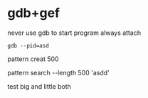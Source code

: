 # gdb+gef

never use gdb to start program always attach

```
gdb --pid=asd
```

pattern creat 500

pattern search --length 500 'asdd'

test big and little both

